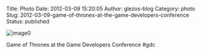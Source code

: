 Title: Photo
Date: 2012-03-09 15:20:05
Author: glezos-blog
Category: photo
Slug: 2012-03-09-game-of-thrones-at-the-game-developers-conference
Status: published

![image0](http://40.media.tumblr.com/tumblr_m0n4thNCWr1qaawg5o1_1280.jpg)

Game of Thrones at the Game Developers Conference \#gdc
